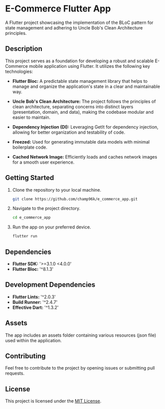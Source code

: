 # E-Commerce Flutter App

A Flutter project showcasing the implementation of the BLoC pattern for state management and adhering to Uncle Bob's Clean Architecture principles.

## Description

This project serves as a foundation for developing a robust and scalable E-Commerce mobile application using Flutter. It utilizes the following key technologies:

- **Flutter Bloc:** A predictable state management library that helps to manage and organize the application's state in a clear and maintainable way.

- **Uncle Bob's Clean Architecture:** The project follows the principles of clean architecture, separating concerns into distinct layers (presentation, domain, and data), making the codebase modular and easier to maintain.

- **Dependency Injection (DI):** Leveraging GetIt for dependency injection, allowing for better organization and testability of code.

- **Freezed:** Used for generating immutable data models with minimal boilerplate code.



- **Cached Network Image:** Efficiently loads and caches network images for a smooth user experience.

## Getting Started

1. Clone the repository to your local machine.

   ```bash
   git clone https://github.com/champ96k/e_commerce_app.git
   ```

2. Navigate to the project directory.

   ```bash
   cd e_commerce_app
   ```

3. Run the app on your preferred device.

   ```bash
   flutter run
   ```

## Dependencies

- **Flutter SDK:** '>=3.1.0 <4.0.0'
- **Flutter Bloc:** '^8.1.3'


## Development Dependencies

- **Flutter Lints:** '^2.0.3'
- **Build Runner:** '^2.4.7'
- **Effective Dart:** '^1.3.2'

## Assets

The app includes an assets folder containing various resources (json file) used within the application.

## Contributing

Feel free to contribute to the project by opening issues or submitting pull requests.

## License

This project is licensed under the [MIT License](LICENSE).